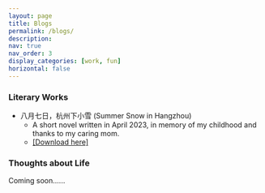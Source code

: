 ```yaml
---
layout: page
title: Blogs
permalink: /blogs/
description: 
nav: true
nav_order: 3
display_categories: [work, fun]
horizontal: false
---
```



### Literary Works

-   八月七日，杭州下小雪 (Summer Snow in Hangzhou)
    - A short novel written in April 2023, in memory of my childhood and thanks to my caring mom.  
    - [[Download here]](https://unixyhuang.github.io/blogs/八月七日，杭州下小雪.pdf) 


### Thoughts about Life

Coming soon......

